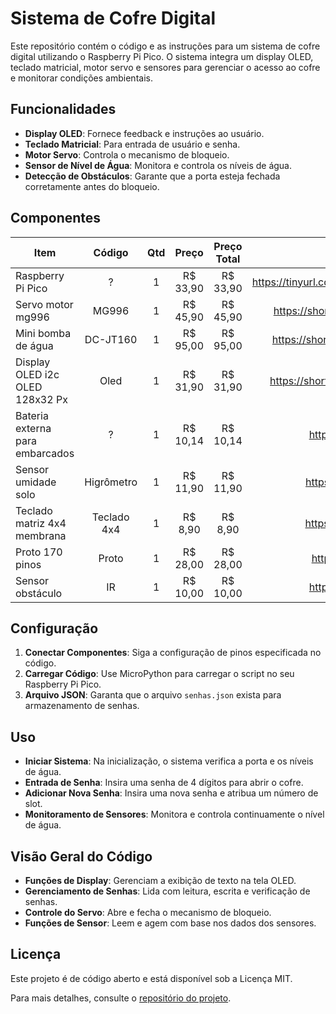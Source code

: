 # Sistema de Cofre Digital

Este repositório contém o código e as instruções para um sistema de cofre digital utilizando o Raspberry Pi Pico. O sistema integra um display OLED, teclado matricial, motor servo e sensores para gerenciar o acesso ao cofre e monitorar condições ambientais.

## Funcionalidades

- **Display OLED**: Fornece feedback e instruções ao usuário.
- **Teclado Matricial**: Para entrada de usuário e senha.
- **Motor Servo**: Controla o mecanismo de bloqueio.
- **Sensor de Nível de Água**: Monitora e controla os níveis de água.
- **Detecção de Obstáculos**: Garante que a porta esteja fechada corretamente antes do bloqueio.

## Componentes

| Item          | Código           | Qtd    |   Preço | Preço Total  | Fonte                                       |
| ------------- |:----------------:| :-----:| :-----: | :-----:      | -------------:|
| Raspberry Pi Pico | ? | 1 | R$ 33,90 | R$ 33,90 | https://tinyurl.com/2s45v4t9|
| Servo motor mg996 | MG996  | 1 | R$ 45,90 | R$ 45,90 | https://shorturl.at/DctgH |
| Mini bomba de água | DC-JT160 | 1 | R$ 95,00 | R$ 95,00 | https://shorturl.at/y9YZJ |
| Display OLED i2c OLED 128x32 Px | Oled | 1 | R$ 31,90 | R$ 31,90 | https://shorturl.at/yYNVK |
| Bateria externa para embarcados | ? | 1 | R$ 10,14 | R$ 10,14 | https://t.ly/dYp5f |
| Sensor umidade solo | Higrômetro | 1 | R$ 11,90 | R$ 11,90 | https://t.ly/64o8A |
| Teclado matriz 4x4 membrana | Teclado 4x4 | 1 | R$ 8,90 | R$ 8,90 | https://t.ly/hmqxS |
| Proto 170 pinos | Proto | 1 | R$ 28,00 | R$ 28,00 | https://t.ly/TIt6C |
| Sensor obstáculo | IR | 1 | R$ 10,00 | R$ 10,00 | https://t.ly/wDjsv |

## Configuração

1. **Conectar Componentes**: Siga a configuração de pinos especificada no código.
2. **Carregar Código**: Use MicroPython para carregar o script no seu Raspberry Pi Pico.
3. **Arquivo JSON**: Garanta que o arquivo `senhas.json` exista para armazenamento de senhas.

## Uso

- **Iniciar Sistema**: Na inicialização, o sistema verifica a porta e os níveis de água.
- **Entrada de Senha**: Insira uma senha de 4 dígitos para abrir o cofre.
- **Adicionar Nova Senha**: Insira uma nova senha e atribua um número de slot.
- **Monitoramento de Sensores**: Monitora e controla continuamente o nível de água.

## Visão Geral do Código

- **Funções de Display**: Gerenciam a exibição de texto na tela OLED.
- **Gerenciamento de Senhas**: Lida com leitura, escrita e verificação de senhas.
- **Controle do Servo**: Abre e fecha o mecanismo de bloqueio.
- **Funções de Sensor**: Leem e agem com base nos dados dos sensores.

## Licença

Este projeto é de código aberto e está disponível sob a Licença MIT.

Para mais detalhes, consulte o [repositório do projeto](https://github.com/Rubiozito/EEN251).
